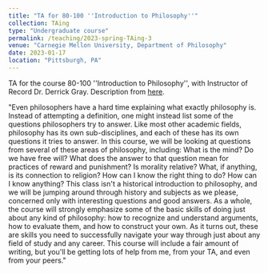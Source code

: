 ```yaml
---
title: "TA for 80-100 ''Introduction to Philosophy''"
collection: TAing
type: "Undergraduate course"
permalink: /teaching/2023-spring-TAing-3
venue: "Carnegie Mellon University, Department of Philosophy"
date: 2023-01-17
location: "Pittsburgh, PA"
---
```


TA for the course 80-100 ''Introduction to Philosophy'', with Instructor of Record Dr. Derrick Gray. Description from [here](http://coursecatalog.web.cmu.edu/schools-colleges/dietrichcollegeofhumanitiesandsocialsciences/departmentofphilosophy/courses/).

"Even philosophers have a hard time explaining what exactly philosophy is. Instead of attempting a definition, one might instead list some of the questions philosophers try to answer. Like most other academic fields, philosophy has its own sub-disciplines, and each of these has its own questions it tries to answer. In this course, we will be looking at questions from several of these areas of philosophy, including: What is the mind? Do we have free will? What does the answer to that question mean for practices of reward and punishment? Is morality relative? What, if anything, is its connection to religion? How can I know the right thing to do? How can I know anything? This class isn't a historical introduction to philosophy, and we will be jumping around through history and subjects as we please, concerned only with interesting questions and good answers. As a whole, the course will strongly emphasize some of the basic skills of doing just about any kind of philosophy: how to recognize and understand arguments, how to evaluate them, and how to construct your own. As it turns out, these are skills you need to successfully navigate your way through just about any field of study and any career. This course will include a fair amount of writing, but you'll be getting lots of help from me, from your TA, and even from your peers."



